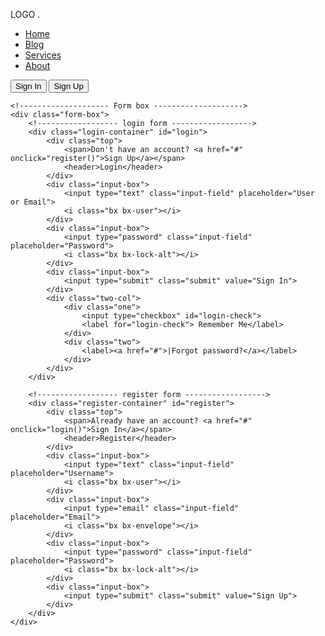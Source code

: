 <!DOCTYPE html>
<html lang="en">
<head>
    <meta charset="UTF-8">
    <meta name="viewport" content="width=device-width, initial-scale=1.0">
    <link href='https://unpkg.com/boxicons@2.1.4/css/boxicons.min.css' rel='stylesheet'>
    <link rel="stylesheet" href="style.css">
    <title>Ludiflex | Login & Registration</title>
</head>
<body>
<div class="wrapper">
    <nav class="nav">
        <div class="nav-logo">
            <p>LOGO .</p>
        </div>
        <div class="nav-menu" id="navMenu">
            <ul>
                <li><a href="#" class="link active">Home</a></li>
                <li><a href="#" class="link">Blog</a></li>
                <li><a href="#" class="link">Services</a></li>
                <li><a href="#" class="link">About</a></li>
            </ul>
        </div>
        <div class="nav-button">
            <button class="btn white-btn" id="loginBtn" onclick="login()">Sign In</button>
            <button class="btn" id="registerBtn" onclick="register()">Sign Up</button>
        </div>
        <div class="nav-menu-btn">
            <i class="bx bx-menu" onclick="myMenuFunction()"></i>
        </div>
    </nav>

    <!-------------------- Form box -------------------->
    <div class="form-box">
        <!------------------ login form ------------------>
        <div class="login-container" id="login">
            <div class="top">
                <span>Don't have an account? <a href="#" onclick="register()">Sign Up</a></span>
                <header>Login</header>
            </div>
            <div class="input-box">
                <input type="text" class="input-field" placeholder="User or Email">
                <i class="bx bx-user"></i>
            </div> 
            <div class="input-box">
                <input type="password" class="input-field" placeholder="Password">
                <i class="bx bx-lock-alt"></i>
            </div>
            <div class="input-box">
                <input type="submit" class="submit" value="Sign In">
            </div>
            <div class="two-col">
                <div class="one">
                    <input type="checkbox" id="login-check">
                    <label for="login-check"> Remember Me</label>
                </div>
                <div class="two">
                    <label><a href="#">|Forgot password?</a></label>
                </div>
            </div>
        </div>

        <!------------------ register form ------------------>
        <div class="register-container" id="register">
            <div class="top">
                <span>Already have an account? <a href="#" onclick="login()">Sign In</a></span>
                <header>Register</header>
            </div>
            <div class="input-box">
                <input type="text" class="input-field" placeholder="Username">
                <i class="bx bx-user"></i>
            </div> 
            <div class="input-box">
                <input type="email" class="input-field" placeholder="Email">
                <i class="bx bx-envelope"></i>
            </div>
            <div class="input-box">
                <input type="password" class="input-field" placeholder="Password">
                <i class="bx bx-lock-alt"></i>
            </div>
            <div class="input-box">
                <input type="submit" class="submit" value="Sign Up">
            </div>
        </div>
    </div>
</div>

<!-- JavaScript Functions -->

<script>
  function myMenuFunction() {
   var i = document.getElementById("navMenu");

   if (i.className === "nav-menu") {
       i.className += " responsive";
   } else {
       i.className = "nav-menu";
   }
  }
</script>

<script>
    var a = document.getElementById("loginBtn");
    var b = document.getElementById("registerBtn");
    var x = document.getElementById("login");
    var y = document.getElementById("register");

    function login() {
        x.style.left = "4px";
        y.style.right = "-520px";
        a.classList.add("white-btn");
        b.classList.remove("white-btn");
        x.style.opacity = 1;
        y.style.opacity = 0;
    }

    function register() {
        x.style.left = "-510px";
        y.style.right = "5px";
        a.classList.remove("white-btn");
        b.classList.add("white-btn");
        x.style.opacity = 0;
        y.style.opacity = 1;
    }
</script>

</body>
</html>

